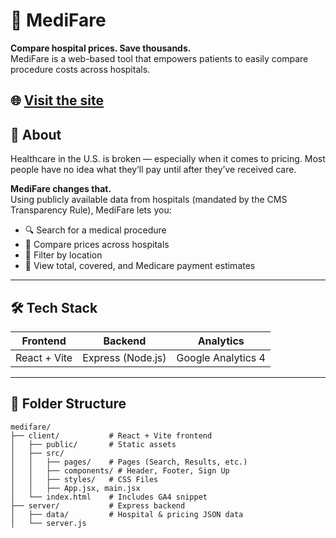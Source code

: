 # 🏥 MediFare

**Compare hospital prices. Save thousands.**  
MediFare is a web-based tool that empowers patients to easily compare procedure costs across hospitals.

🌐 [Visit the site](https://medifare.us)  
---

## 🚀 About

Healthcare in the U.S. is broken — especially when it comes to pricing. Most people have no idea what they’ll pay until after they’ve received care.

**MediFare changes that.**  
Using publicly available data from hospitals (mandated by the CMS Transparency Rule), MediFare lets you:

- 🔍 Search for a medical procedure  
- 🏥 Compare prices across hospitals  
- 📍 Filter by location  
- 💬 View total, covered, and Medicare payment estimates  

---

## 🛠 Tech Stack

| Frontend  | Backend  | Analytics |
|-----------|----------|-----------|
| React + Vite | Express (Node.js) | Google Analytics 4 |

---

## 📁 Folder Structure

```
medifare/
├── client/           # React + Vite frontend
│   ├── public/       # Static assets
│   ├── src/
│   │   ├── pages/    # Pages (Search, Results, etc.)
│   │   ├── components/ # Header, Footer, Sign Up
│   │   ├── styles/   # CSS Files
│   │   ├── App.jsx, main.jsx
│   └── index.html    # Includes GA4 snippet
├── server/           # Express backend
│   ├── data/         # Hospital & pricing JSON data
│   └── server.js
```

